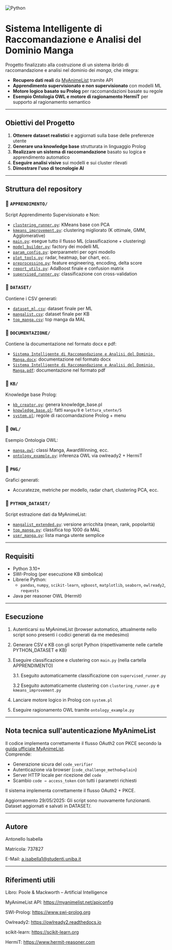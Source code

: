 ![Python](https://img.shields.io/badge/python-3.8+-blue.svg)

# Sistema Intelligente di Raccomandazione e Analisi del Dominio Manga

Progetto finalizzato alla costruzione di un sistema ibrido di raccomandazione e analisi nel dominio dei *manga*, che integra:

- **Recupero dati reali** da [MyAnimeList](https://myanimelist.net/) tramite API
- **Apprendimento supervisionato e non supervisionato** con modelli ML
- **Motore logico basato su Prolog** per raccomandazioni basate su regole
- **Esempio Ontologia OWL e motore di ragionamento HermiT** per supporto al ragionamento semantico

---

## Obiettivi del Progetto

1. **Ottenere dataset realistici** e aggiornati sulla base delle preferenze utente
2. **Generare una knowledge base** strutturata in linguaggio Prolog
3. **Realizzare un sistema di raccomandazione** basato su logica e apprendimento automatico
4. **Eseguire analisi visive** sui modelli e sui cluster rilevati
5. **Dimostrare l'uso di tecnologie AI**

---

## Struttura del repository

### 📁 `APPRENDIMENTO/`
Script Apprendimento Supervisionato e Non:
- [`clustering_runner.py`](APPRENDIMENTO/clustering_runner.py): KMeans base con PCA
- [`kmeans_improvement.py`](APPRENDIMENTO/kmeans_improvement.py): clustering migliorato (K ottimale, GMM, Agglomerative)
- [`main.py`](APPRENDIMENTO/main.py): esegue tutto il flusso ML (classificazione + clustering)
- [`model_builder.py`](APPRENDIMENTO/model_builder.py): factory dei modelli ML
- [`param_config.py`](APPRENDIMENTO/param_config.py): iperparametri per ogni modello
- [`plot_tools.py`](APPRENDIMENTO/plot_tools.py): radar, heatmap, bar chart, ecc.
- [`preprocessing.py`](APPRENDIMENTO/preprocessing.py): feature engineering, encoding, delta score
- [`report_utils.py`](APPRENDIMENTO/report_utils.py): AdaBoost finale e confusion matrix
- [`supervised_runner.py`](APPRENDIMENTO/supervised_runner.py): classificazione con cross-validation

### 📁 `DATASET/`
Contiene i CSV generati:
- [`dataset_ml.csv`](DATASET/dataset_ml.csv): dataset finale per ML
- [`mangalist.csv`](DATASET/mangalist.csv): dataset finale per KB
- [`top_manga.csv`](DATASET/top_manga.csv):  top manga da MAL

### 📁 `DOCUMENTAZIONE/`
Contiene la documentazione nel formato docx e pdf:
- [`Sistema Intelligente di Raccomandazione e Analisi del Dominio Manga.docx`](DOCUMENTAZIONE/Sistema%20Intelligente%20di%20Raccomandazione%20e%20Analisi%20del%20Dominio%20Manga.docx): documentazione nel formato docx
- [`Sistema Intelligente di Raccomandazione e Analisi del Dominio Manga.pdf`](DOCUMENTAZIONE/Sistema%20Intelligente%20di%20Raccomandazione%20e%20Analisi%20del%20Dominio%20Manga.pdf): documentazione nel formato pdf

### 📁 `KB/`
Knowledge base Prolog:
- [`kb_creator.py`](KB/kb_creator.py): genera knowledge_base.pl
- [`knowledge_base.pl`](KB/knowledge_base.pl): fatti `manga/8` e `lettura_utente/5`
- [`system.pl`](KB/system.pl): regole di raccomandazione Prolog + menu

### 📁 `OWL/`
Esempio Ontologia OWL:
- [`manga.owl`](OWL/manga.owl): classi Manga, AwardWinning, ecc.
- [`ontology_example.py`](OWL/ontology_example.py): inferenza OWL via owlready2 + HermiT

### 📁 `PNG/`
Grafici generati:
- Accuratezze, metriche per modello, radar chart, clustering PCA, ecc.

### 📁 `PYTHON_DATASET/`
Script estrazione dati da MyAnimeList:
- [`mangalist_extended.py`](PYTHON_DATASET/mangalist_extended.py): versione arricchita (mean, rank, popolarità)
- [`top_manga.py`](PYTHON_DATASET/top_manga.py): classifica top 1000 da MAL
- [`user_manga.py`](PYTHON_DATASET/user_manga.py): lista manga utente semplice

---

## Requisiti

- Python 3.10+
- SWI-Prolog (per esecuzione KB simbolica)
- Librerie Python:
  - `pandas`, `numpy`, `scikit-learn`, `xgboost`, `matplotlib`, `seaborn`, `owlready2`, `requests`
- Java per reasoner OWL (Hermit)

---

## Esecuzione

1. Autenticarsi su MyAnimeList (browser automatico, attualmente nello script sono presenti i codici generati da me medesimo)
2. Generare CSV e KB con gli script Python (rispettivamente nelle cartelle PYTHON_DATASET e KB)
3. Eseguire classificazione e clustering con `main.py` (nella cartella APPRENDIMENTO)

   3.1. Eseguito automaticamente classificazione con `supervised_runner.py`

   3.2 Eseguito automaticamente clustering con `clustering_runner.py` e `kmeans_improvement.py`
4. Lanciare motore logico in Prolog con `system.pl`
5. Eseguire ragionamento OWL tramite `ontology_example.py`

---

## Nota tecnica sull'autenticazione MyAnimeList

Il codice implementa correttamente il flusso OAuth2 con PKCE secondo la [guida ufficiale MyAnimeList](https://myanimelist.net/blog.php?eid=835707).  
Comprende:

- Generazione sicura del `code_verifier`
- Autenticazione via browser (`code_challenge_method=plain`)
- Server HTTP locale per ricezione del `code`
- Scambio `code → access_token` con tutti i parametri richiesti

Il sistema implementa correttamente il flusso OAuth2 + PKCE.

Aggiornamento 29/05/2025: Gli script sono nuovamente funzionanti. Dataset aggiornati e salvati in DATASET/.

---

## Autore


Antonello Isabella 
  
Matricola: 737827
  
E-Mail: a.isabella1@studenti.uniba.it

---

## Riferimenti utili

Libro: Poole & Mackworth – Artificial Intelligence

MyAnimeList API: https://myanimelist.net/apiconfig

SWI-Prolog: https://www.swi-prolog.org

Owlready2: https://owlready2.readthedocs.io

scikit-learn: https://scikit-learn.org

HermiT: https://www.hermit-reasoner.com
